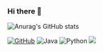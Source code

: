 ### Hi there 👋

<!--
**hiid0726/hiid0726** is a ✨ _special_ ✨ repository because its `README.md` (this file) appears on your GitHub profile.

Here are some ideas to get you started:

- 🔭 I’m currently working on ...
- 🌱 I’m currently learning ...
- 👯 I’m looking to collaborate on ...
- 🤔 I’m looking for help with ...
- 💬 Ask me about ...
- 📫 How to reach me: ...
- 😄 Pronouns: ...
- ⚡ Fun fact: ...
-->

![Anurag's GitHub stats](https://github-readme-stats.vercel.app/api?username=hiid0726&show_icons=true&theme=radical)

[![GitHub](https://badgen.net/badge/icon/github?icon=github&label)](https://github.com/hiid0726)
![Java](https://badgen.net/badge/icon/java?icon=java&label)
![Python](https://badgen.net/badge/icon/python?icon=python&label)
<img src="https://img.shields.io/badge/{Python}-{gray}?style={flat}&logo={Pytyon}&logoColor={gray}"/>
